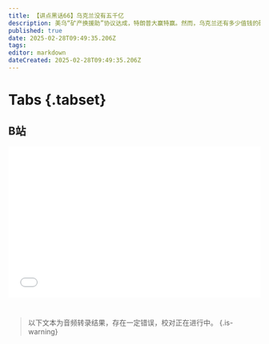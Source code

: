 ```yaml
---
title: 【讲点黑话66】乌克兰没有五千亿
description: 美乌“矿产换援助”协议达成，特朗普大赢特赢。然而，乌克兰还有多少值钱的矿产？
published: true
date: 2025-02-28T09:49:35.206Z
tags: 
editor: markdown
dateCreated: 2025-02-28T09:49:35.206Z
---
```


# Tabs {.tabset}

## B站

<div style="position: relative; padding: 30% 45%;">
<iframe style="position: absolute; width: 100%; height: 100%; left: 0; top: 0;" src="//player.bilibili.com/player.html?&bvid=BV1oN9GYiEBW&page=1&as_wide=1&high_quality=1&danmaku=1&autoplay=0" scrolling="no" border="0" frameborder="no" framespacing="0" allowfullscreen="true"></iframe>
</div>


#

> 以下文本为音频转录结果，存在一定错误，校对正在进行中。
{.is-warning}

